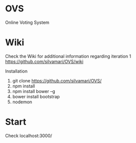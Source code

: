 # OVS
Online Voting System

# Wiki
Check the Wiki for additional information regarding iteration 1 https://github.com/silvamari/OVS/wiki


Installation
1. git clone https://github.com/silvamari/OVS/
2. npm install
3. npm install bower –g
4. bower install bootstrap
5. nodemon

# Start
Check localhost:3000/

